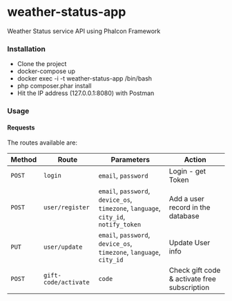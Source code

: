 # weather-status-app

Weather Status service API using Phalcon Framework

### Installation
- Clone the project
- docker-compose up
- docker exec -i -t weather-status-app /bin/bash
- php composer.phar install
- Hit the IP address (127.0.0.1:8080) with Postman

### Usage

#### Requests
The routes available are:

| Method | Route               | Parameters                         | Action                                                   | 
|--------|---------------------|------------------------------------|----------------------------------------------------------|
| `POST` | `login`             | `email`, `password`                | Login - get Token                                        |
| `POST` | `user/register`     | `email`, `password`, `device_os`, `timezone`, `language`, `city_id`, `notify_token` | Add a user record in the database |
| `PUT`  | `user/update`       | `email`, `password`, `device_os`, `timezone`, `language`, `city_id` | Update User info |
| `POST` | `gift-code/activate`| `code`                             | Check gift code & activate free subscription          |
